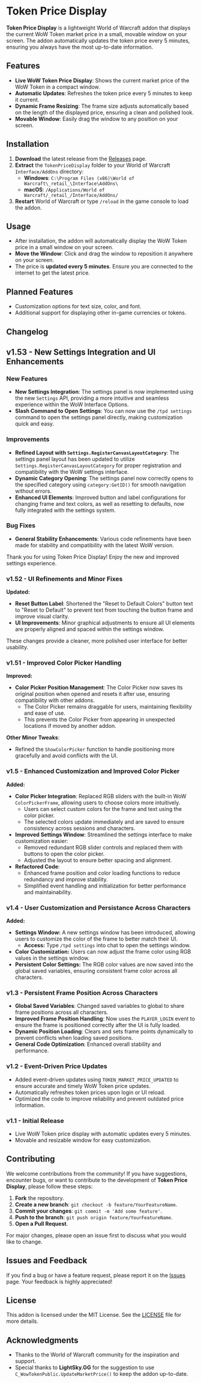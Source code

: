 # Token Price Display

**Token Price Display** is a lightweight World of Warcraft addon that displays the current WoW Token market price in a small, movable window on your screen. The addon automatically updates the token price every 5 minutes, ensuring you always have the most up-to-date information.

## Features

- **Live WoW Token Price Display**: Shows the current market price of the WoW Token in a compact window.
- **Automatic Updates**: Refreshes the token price every 5 minutes to keep it current.
- **Dynamic Frame Resizing**: The frame size adjusts automatically based on the length of the displayed price, ensuring a clean and polished look.
- **Movable Window**: Easily drag the window to any position on your screen.

## Installation

1. **Download** the latest release from the [Releases](https://github.com/I-AM-T3X/TokenPriceDisplay/releases) page.
2. **Extract** the `TokenPriceDisplay` folder to your World of Warcraft `Interface/AddOns` directory:
   - **Windows**: `C:\Program Files (x86)\World of Warcraft\_retail_\Interface\AddOns\`
   - **macOS**: `/Applications/World of Warcraft/_retail_/Interface/AddOns/`
3. **Restart** World of Warcraft or type `/reload` in the game console to load the addon.

## Usage

- After installation, the addon will automatically display the WoW Token price in a small window on your screen.
- **Move the Window**: Click and drag the window to reposition it anywhere on your screen.
- The price is **updated every 5 minutes**. Ensure you are connected to the internet to get the latest price.

## Planned Features

- Customization options for text size, color, and font.
- Additional support for displaying other in-game currencies or tokens.

## Changelog

## v1.53 - New Settings Integration and UI Enhancements

### New Features
- **New Settings Integration**: The settings panel is now implemented using the new `Settings` API, providing a more intuitive and seamless experience within the WoW Interface Options.
- **Slash Command to Open Settings**: You can now use the `/tpd settings` command to open the settings panel directly, making customization quick and easy.

### Improvements
- **Refined Layout with `Settings.RegisterCanvasLayoutCategory`**: The settings panel layout has been updated to utilize `Settings.RegisterCanvasLayoutCategory` for proper registration and compatibility with the WoW settings interface.
- **Dynamic Category Opening**: The settings panel now correctly opens to the specified category using `category:GetID()` for smooth navigation without errors.
- **Enhanced UI Elements**: Improved button and label configurations for changing frame and text colors, as well as resetting to defaults, now fully integrated with the settings system.

### Bug Fixes
- **General Stability Enhancements**: Various code refinements have been made for stability and compatibility with the latest WoW version.

Thank you for using Token Price Display! Enjoy the new and improved settings experience.

### v1.52 - UI Refinements and Minor Fixes

**Updated:**
- **Reset Button Label**: Shortened the "Reset to Default Colors" button text to "Reset to Default" to prevent text from touching the button frame and improve visual clarity.
- **UI Improvements**: Minor graphical adjustments to ensure all UI elements are properly aligned and spaced within the settings window.

These changes provide a cleaner, more polished user interface for better usability.

### v1.51 - Improved Color Picker Handling

**Improved:**
- **Color Picker Position Management**: The Color Picker now saves its original position when opened and resets it after use, ensuring compatibility with other addons.
  - The Color Picker remains draggable for users, maintaining flexibility and ease of use.
  - This prevents the Color Picker from appearing in unexpected locations if moved by another addon.

**Other Minor Tweaks**:
- Refined the `ShowColorPicker` function to handle positioning more gracefully and avoid conflicts with the UI.

### v1.5 - Enhanced Customization and Improved Color Picker

**Added:**
- **Color Picker Integration**: Replaced RGB sliders with the built-in WoW `ColorPickerFrame`, allowing users to choose colors more intuitively.
  - Users can select custom colors for the frame and text using the color picker.
  - The selected colors update immediately and are saved to ensure consistency across sessions and characters.
- **Improved Settings Window**: Streamlined the settings interface to make customization easier:
  - Removed redundant RGB slider controls and replaced them with buttons to open the color picker.
  - Adjusted the layout to ensure better spacing and alignment.
- **Refactored Code**:
  - Enhanced frame position and color loading functions to reduce redundancy and improve stability.
  - Simplified event handling and initialization for better performance and maintainability.

### v1.4 - User Customization and Persistance Across Characters

**Added:**
- **Settings Window:** A new settings window has been introduced, allowing users to customize the color of the frame to better match their UI.
  - **Access:** Type `/tpd settings` into chat to open the settings window.
- **Color Customization:** Users can now adjust the frame color using RGB values in the settings window.
- **Persistent Color Settings:** The RGB color values are now saved into the global saved variables, ensuring consistent frame color across all characters.

### v1.3 - Persistent Frame Position Across Characters

- **Global Saved Variables**: Changed saved variables to global to share frame positions across all characters.
- **Improved Frame Position Handling**: Now uses the `PLAYER_LOGIN` event to ensure the frame is positioned correctly after the UI is fully loaded.
- **Dynamic Position Loading**: Clears and sets frame points dynamically to prevent conflicts when loading saved positions.
- **General Code Optimization**: Enhanced overall stability and performance.

### v1.2 - Event-Driven Price Updates

- Added event-driven updates using `TOKEN_MARKET_PRICE_UPDATED` to ensure accurate and timely WoW Token price updates.
- Automatically refreshes token prices upon login or UI reload.
- Optimized the code to improve reliability and prevent outdated price information.

### v1.1 - Initial Release

- Live WoW Token price display with automatic updates every 5 minutes.
- Movable and resizable window for easy customization.

## Contributing

We welcome contributions from the community! If you have suggestions, encounter bugs, or want to contribute to the development of **Token Price Display**, please follow these steps:

1. **Fork** the repository.
2. **Create a new branch**: `git checkout -b feature/YourFeatureName`.
3. **Commit your changes**: `git commit -m 'Add some feature'`.
4. **Push to the branch**: `git push origin feature/YourFeatureName`.
5. **Open a Pull Request**.

For major changes, please open an issue first to discuss what you would like to change.

## Issues and Feedback

If you find a bug or have a feature request, please report it on the [Issues](https://github.com/I-AM-T3X/TokenPriceDisplay/issues) page. Your feedback is highly appreciated!

## License

This addon is licensed under the MIT License. See the [LICENSE](LICENSE) file for more details.

## Acknowledgments

- Thanks to the World of Warcraft community for the inspiration and support.
- Special thanks to **LightSky.GG** for the suggestion to use `C_WowTokenPublic.UpdateMarketPrice()` to keep the addon up-to-date.
